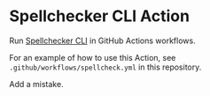 # Spellchecker CLI Action

Run [Spellchecker CLI](https://github.com/tbroadley/spellchecker-cli) in GitHub Actions workflows.

For an example of how to use this Action, see `.github/workflows/spellcheck.yml` in this repository.

Add a mistake.
